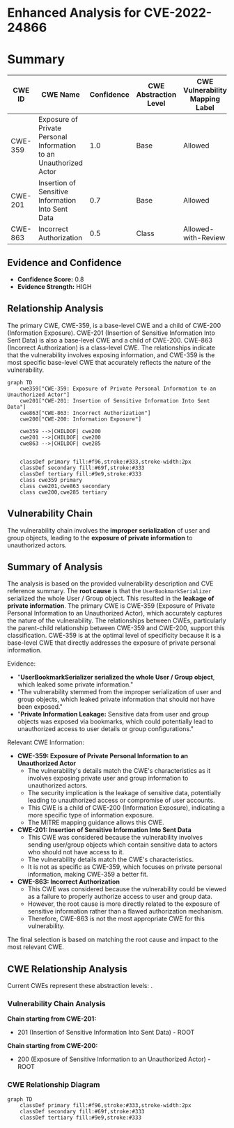 # Enhanced Analysis for CVE-2022-24866

# Summary
| CWE ID | CWE Name | Confidence | CWE Abstraction Level | CWE Vulnerability Mapping Label | CWE-Vulnerability Mapping Notes |
|---|---|---|---|---|---|
| CWE-359 | Exposure of Private Personal Information to an Unauthorized Actor | 1.0 | Base | Allowed | Primary CWE |
| CWE-201 | Insertion of Sensitive Information Into Sent Data | 0.7 | Base | Allowed | Secondary Candidate |
| CWE-863 | Incorrect Authorization | 0.5 | Class | Allowed-with-Review | Secondary Candidate |

## Evidence and Confidence

*   **Confidence Score:** 0.8
*   **Evidence Strength:** HIGH

## Relationship Analysis
The primary CWE, CWE-359, is a base-level CWE and a child of CWE-200 (Information Exposure). CWE-201 (Insertion of Sensitive Information Into Sent Data) is also a base-level CWE and a child of CWE-200. CWE-863 (Incorrect Authorization) is a class-level CWE. The relationships indicate that the vulnerability involves exposing information, and CWE-359 is the most specific base-level CWE that accurately reflects the nature of the vulnerability.

```mermaid
graph TD
    cwe359["CWE-359: Exposure of Private Personal Information to an Unauthorized Actor"]
    cwe201["CWE-201: Insertion of Sensitive Information Into Sent Data"]
    cwe863["CWE-863: Incorrect Authorization"]
    cwe200["CWE-200: Information Exposure"]
    
    cwe359 -->|CHILDOF| cwe200
    cwe201 -->|CHILDOF| cwe200
    cwe863 -->|CHILDOF| cwe285
    

    classDef primary fill:#f96,stroke:#333,stroke-width:2px
    classDef secondary fill:#69f,stroke:#333
    classDef tertiary fill:#9e9,stroke:#333
    class cwe359 primary
    class cwe201,cwe863 secondary
    class cwe200,cwe285 tertiary
```

## Vulnerability Chain
The vulnerability chain involves the **improper serialization** of user and group objects, leading to the **exposure of private information** to unauthorized actors.

## Summary of Analysis
The analysis is based on the provided vulnerability description and CVE reference summary. The **root cause** is that the `UserBookmarkSerializer` serialized the whole User / Group object. This resulted in the **leakage of private information**. The primary CWE is CWE-359 (Exposure of Private Personal Information to an Unauthorized Actor), which accurately captures the nature of the vulnerability. The relationships between CWEs, particularly the parent-child relationship between CWE-359 and CWE-200, support this classification. CWE-359 is at the optimal level of specificity because it is a base-level CWE that directly addresses the exposure of private personal information.

Evidence:

*   "**UserBookmarkSerializer serialized the whole User / Group object**, which leaked some private information."
*   "The vulnerability stemmed from the improper serialization of user and group objects, which leaked private information that should not have been exposed."
*   "**Private Information Leakage:** Sensitive data from user and group objects was exposed via bookmarks, which could potentially lead to unauthorized access to user details or group configurations."

Relevant CWE Information:

*   **CWE-359: Exposure of Private Personal Information to an Unauthorized Actor**
    *   The vulnerability's details match the CWE's characteristics as it involves exposing private user and group information to unauthorized actors.
    *   The security implication is the leakage of sensitive data, potentially leading to unauthorized access or compromise of user accounts.
    *   This CWE is a child of CWE-200 (Information Exposure), indicating a more specific type of information exposure.
    *   The MITRE mapping guidance allows this CWE.
*   **CWE-201: Insertion of Sensitive Information Into Sent Data**
    *   This CWE was considered because the vulnerability involves sending user/group objects which contain sensitive data to actors who should not have access to it.
    *   The vulnerability details match the CWE's characteristics.
    *   It is not as specific as CWE-359, which focuses on private personal information, making CWE-359 a better fit.
*   **CWE-863: Incorrect Authorization**
    *   This CWE was considered because the vulnerability could be viewed as a failure to properly authorize access to user and group data.
    *   However, the root cause is more directly related to the exposure of sensitive information rather than a flawed authorization mechanism.
    *   Therefore, CWE-863 is not the most appropriate CWE for this vulnerability.

The final selection is based on matching the root cause and impact to the most relevant CWE.


## CWE Relationship Analysis

Current CWEs represent these abstraction levels: .


### Vulnerability Chain Analysis

**Chain starting from CWE-201:**
- 201 (Insertion of Sensitive Information Into Sent Data) - ROOT


**Chain starting from CWE-200:**
- 200 (Exposure of Sensitive Information to an Unauthorized Actor) - ROOT



### CWE Relationship Diagram

```mermaid
graph TD
    classDef primary fill:#f96,stroke:#333,stroke-width:2px
    classDef secondary fill:#69f,stroke:#333
    classDef tertiary fill:#9e9,stroke:#333
```
